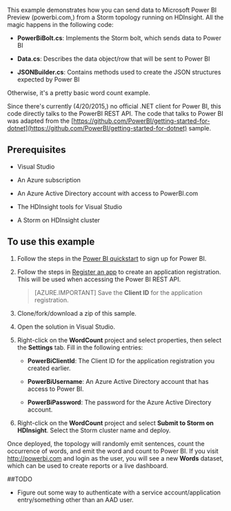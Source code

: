 This example demonstrates how you can send data to Microsoft Power BI Preview (powerbi.com,) from a Storm topology running on HDInsight. All the magic happens in the following code:

* **PowerBiBolt.cs**: Implements the Storm bolt, which sends data to Power BI

* **Data.cs**: Describes the data object/row that will be sent to Power BI

* **JSONBuilder.cs**: Contains methods used to create the JSON structures expected by Power BI

Otherwise, it's a pretty basic word count example.

Since there's currently (4/20/2015,) no official .NET client for Power BI, this code directly talks to the PowerBI REST API. The code that talks to Power BI was adapted from the [https://github.com/PowerBI/getting-started-for-dotnet](https://github.com/PowerBI/getting-started-for-dotnet) sample.

## Prerequisites

* Visual Studio

* An Azure subscription

* An Azure Active Directory account with access to PowerBI.com

* The HDInsight tools for Visual Studio

* A Storm on HDInsight cluster

## To use this example

1. Follow the steps in the [Power BI quickstart](https://msdn.microsoft.com/en-US/library/dn931989.aspx) to sign up for Power BI.

2. Follow the steps in [Register an app](https://msdn.microsoft.com/en-US/library/dn877542.aspx) to create an application registration. This will be used when accessing the Power BI REST API.

    > [AZURE.IMPORTANT] Save the **Client ID** for the application registration.

3. Clone/fork/download a zip of this sample.

4. Open the solution in Visual Studio.

5. Right-click on the **WordCount** project and select properties, then select the **Settings** tab. Fill in the following entries:

	* **PowerBiClientId**: The Client ID for the application registration you created earlier.

    * **PowerBiUsername**: An Azure Active Directory account that has access to Power BI.

    * **PowerBiPassword**: The password for the Azure Active Directory account.

6. Right-click on the **WordCount** project and select **Submit to Storm on HDInsight**. Select the Storm cluster name and deploy.

Once deployed, the topology will randomly emit sentences, count the occurrence of words, and emit the word and count to Power BI. If you visit http://powerbi.com and login as the user, you will see a new **Words** dataset, which can be used to create reports or a live dashboard. 

##TODO

* Figure out some way to authenticate with a service account/application entry/something other than an AAD user.
